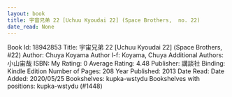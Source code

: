 ```yaml
---
layout: book
title: 宇宙兄弟 22 [Uchuu Kyoudai 22] (Space Brothers,  no. 22)
date_read: None
---
```


Book Id: 18942853
Title: 宇宙兄弟 22 [Uchuu Kyoudai 22] (Space Brothers, #22)
Author: Chuya Koyama
Author l-f: Koyama, Chuya
Additional Authors: 小山宙哉
ISBN: 
My Rating: 0
Average Rating: 4.48
Publisher: 講談社
Binding: Kindle Edition
Number of Pages: 208
Year Published: 2013
Date Read: 
Date Added: 2020/05/25
Bookshelves: kupka-wstydu
Bookshelves with positions: kupka-wstydu (#1448)

